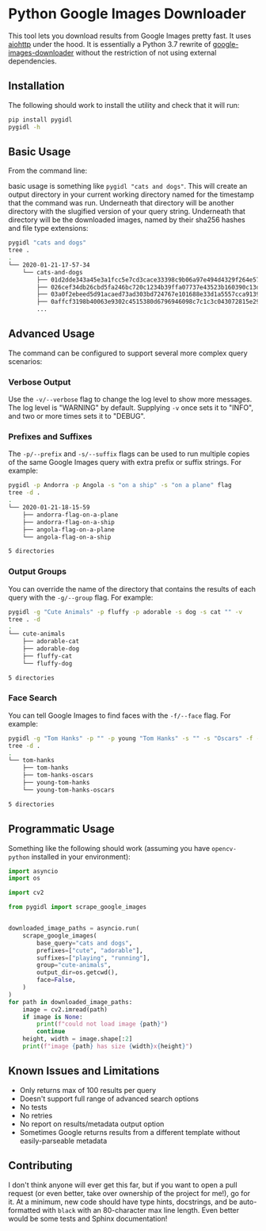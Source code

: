 # Python Google Images Downloader

This tool lets you download results from Google Images pretty fast. It uses
[aiohttp](https://docs.aiohttp.org/en/stable/) under the hood. It is essentially
a Python 3.7 rewrite of
[google-images-downloader](https://github.com/hardikvasa/google-images-download)
without the restriction of not using external dependencies.

## Installation

The following should work to install the utility and check that it will run:

```bash
pip install pygidl
pygidl -h
```

## Basic Usage

From the command line:

basic usage is something like `pygidl "cats and dogs"`. This will create an
output directory in your current working directory named for the timestamp that
the command was run. Underneath that directory will be another directory with
the slugified version of your query string. Underneath that directory will be
the downloaded images, named by their sha256 hashes and file type extensions:

```bash
pygidl "cats and dogs"
tree .
.
└── 2020-01-21-17-57-34
    └── cats-and-dogs
        ├── 01d2dde343a45e3a1fcc5e7cd3cace33398c9b06a97e494d4329f264e57d5f57.jpg
        ├── 026cef34db26cbd5fa246bc720c1234b39ffa07737e43523b160390c13d5d3e6.jpeg
        ├── 03a0f2ebeed5d91acaed73ad303bd724767e101688e33d1a5557cca9139972d7.webp
        ├── 0affcf3198b40063e9302c4515380d6796946098c7c1c3c043072815e29e2770.jpeg
        ...
```


## Advanced Usage

The command can be configured to support several more complex query scenarios:

### Verbose Output

Use the `-v/--verbose` flag to change the log level to show more messages. The
log level is "WARNING" by default. Supplying `-v` once sets it to "INFO", and
two or more times sets it to "DEBUG".

### Prefixes and Suffixes

The `-p/--prefix` and `-s/--suffix` flags can be used to run multiple copies of
the same Google Images query with extra prefix or suffix strings. For example:

```bash
pygidl -p Andorra -p Angola -s "on a ship" -s "on a plane" flag
tree -d .
.
└── 2020-01-21-18-15-59
    ├── andorra-flag-on-a-plane
    ├── andorra-flag-on-a-ship
    ├── angola-flag-on-a-plane
    └── angola-flag-on-a-ship

5 directories
```

### Output Groups

You can override the name of the directory that contains the results of each
query with the `-g/--group` flag. For example:


```bash
pygidl -g "Cute Animals" -p fluffy -p adorable -s dog -s cat "" -v
tree . -d
.
└── cute-animals
    ├── adorable-cat
    ├── adorable-dog
    ├── fluffy-cat
    └── fluffy-dog

5 directories
```

### Face Search

You can tell Google Images to find faces with the `-f/--face` flag. For example:

```bash
pygidl -g "Tom Hanks" -p "" -p young "Tom Hanks" -s "" -s "Oscars" -f -v
tree -d .
.
└── tom-hanks
    ├── tom-hanks
    ├── tom-hanks-oscars
    ├── young-tom-hanks
    └── young-tom-hanks-oscars

5 directories
```

## Programmatic Usage

Something like the following should work (assuming you have `opencv-python`
installed in your environment):

```python
import asyncio
import os

import cv2

from pygidl import scrape_google_images


downloaded_image_paths = asyncio.run(
    scrape_google_images(
        base_query="cats and dogs",
        prefixes=["cute", "adorable"],
        suffixes=["playing", "running"],
        group="cute-animals",
        output_dir=os.getcwd(),
        face=False,
    )
)
for path in downloaded_image_paths:
    image = cv2.imread(path)
    if image is None:
        print(f"could not load image {path}")
        continue
    height, width = image.shape[:2]
    print(f"image {path} has size {width}x{height}")
```

## Known Issues and Limitations

- Only returns max of 100 results per query
- Doesn't support full range of advanced search options
- No tests
- No retries
- No report on results/metadata output option
- Sometimes Google returns results from a different template without
  easily-parseable metadata


## Contributing

I don't think anyone will ever get this far, but if you want to open a pull
request (or even better, take over ownership of the project for me!), go for it.
At a minimum, new code should have type hints, docstrings, and be auto-formatted
with `black` with an 80-character max line length. Even better would be some
tests and Sphinx documentation!
